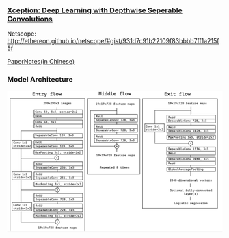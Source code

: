 ### [Xception: Deep Learning with Depthwise Seperable Convolutions](https://arxiv.org/abs/1610.02357)

Netscope: http://ethereon.github.io/netscope/#gist/931d7c91b22109f83bbbb7ff1a215f5f

[PaperNotes(in Chinese)](https://blog.ddlee.cn/2018/01/02/%E8%AE%BA%E6%96%87%E7%AC%94%E8%AE%B0-Xception-Deep-Learning-with-Depthwise-Seperable-Convolutions/)

### Model Architecture

![xception](xception_arch.png)